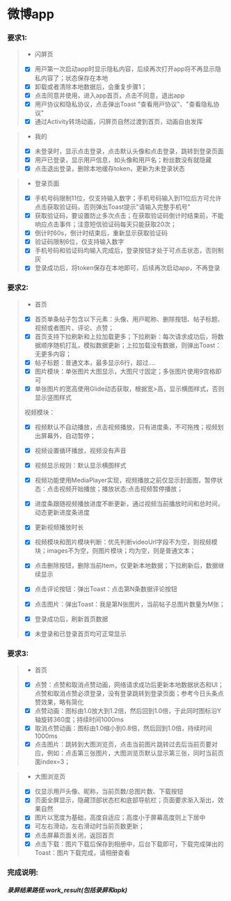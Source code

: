 # 微博app

### 要求1:

> - 闪屏⻚
>
> - [x] ⽤⼾第⼀次启动app时显⽰隐私内容，后续再次打开app将不再显⽰隐私内容了；状态保存在本地
> - [x] 卸载或者清除本地数据后，会重复步骤1；
> - [x] 点击同意并使⽤，进⼊app⾸⻚，点击不同意，退出app
> - [x] ⽤⼾协议和隐私协议，点击弹出Toast "查看⽤⼾协议"、"查看隐私协议"
> - [x] 通过Activity转场动画，闪屏⻚⾃然过渡到⾸⻚，动画⾃由发挥

> - 我的
>
> - [x] 未登录时，显⽰点击登录，点击默认头像和点击登录，跳转到登录⻚⾯
> - [x] ⽤⼾已登录，显⽰⽤⼾信息，如头像和⽤⼾名；粉丝数没有就隐藏
> - [x] 点击退出登录，删除本地缓存token，更新为未登录状态

> - 登录⻚⾯
>
> - [x] ⼿机号码限制11位，仅⽀持输⼊数字；⼿机号码输⼊到11位后⽅可允许点击获取验证码，否则弹出Toast提⽰"请输⼊完整⼿机号"
> - [x] 获取验证码，要设置防⽌多次点击；在获取验证码倒计时结束前，不能响应点击事件；注意短信验证码每天只能获取20次；
> - [x] 倒计时60s，倒计时结束后，重新显⽰获取验证码
> - [x] 验证码限制6位，仅⽀持输⼊数字
> - [x] ⼿机号码和验证码均输⼊完成后，登录按钮才处于可点击状态，否则制灰
> - [x] 登录成功后，将token保存在本地即可，后续再次启动app，不再登录

### 要求2:

> - ⾸⻚
>
> - [x] ⾸⻚单条帖⼦包含以下元素：头像、⽤⼾昵称、删除按钮、帖⼦标题、视频或者图⽚、评论、点赞；
> - [x] ⾸⻚⽀持下拉刷新和上拉加载更多；下拉刷新：每次请求成功后，将数据顺序随机打乱，模拟数据更新；上拉加载没有数据，则弹出Toast：⽆更多内容；
> - [x] 帖⼦标题：普通⽂本，最多显⽰6⾏，超过....
> - [x] 图⽚模块：单张图⽚⼤图显⽰，⼤图尺⼨固定；多张图⽚使⽤9宫格即可
> - [x] 单张图⽚的宽⾼使⽤Glide动态获取，根据宽>⾼，显⽰横图样式，否则显⽰竖图样式
>
> 视频模块：
>
> - [x] 视频默认不⾃动播放，点击视频播放，只有进度条，不可拖拽；视频划出屏幕外，⾃动暂停；
> - [x]  视频设置循环播放，视频没有声⾳
> - [x] 视频显⽰规则：默认显⽰横图样式
> - [x]  视频功能使⽤MediaPlayer实现，视频播放之前仅显⽰封⾯图，暂停状态：点击视频开始播放；播放状态:点击视频暂停播放；
> - [x] 进度条跟随视频播放进度不断更新，通过视频当前播放时间和总时间，动态更新进度条进度
> - [x] 更新视频播放时⻓
>
> - [x] 视频模块和图⽚模块判断：优先判断videoUrl字段不为空，则视频模块；images不为空，则图⽚模块；均为空，则是普通⽂本；
> - [x] 点击删除按钮，删除当前Item，仅更新本地数据；下拉刷新后，数据继续显⽰
> - [x] 点击评论按钮：弹出Toast：点击第N条数据评论按钮
> - [x] 点击图⽚：弹出Toast：我是第N张图⽚，当前帖⼦总图⽚数量为M张；
> - [x] 登录成功后，刷新⾸⻚数据
> - [x] 未登录和已登录⾸⻚均可正常显⽰

### 要求3:

> - ⾸⻚
>
> - [x] 点赞：点赞和取消点赞动画，⽹络请求成功后更新本地数据状态和UI；点赞和取消点赞必须登录，没有登录跳转到登录⻚⾯；参考今⽇头条点赞效果，略有简化
> - [x] 点赞动画：图标由1.0放⼤到1.2倍，然后回到1.0倍，于此同时图标沿Y轴旋转360度；持续时间1000ms
> - [x] 取消点赞动画：图标由1.0缩⼩到0.8倍，然后回到1.0倍，持续时间1000ms
> - [x] 点击图⽚：跳转到⼤图浏览⻚，点击当前图⽚跳转过去后当前⻚要对应，例如：点击第三张图⽚，⼤图浏览⻚默认显⽰第三张，同时当前⻚⾯index=3；

> - ⼤图浏览⻚
>
> - [x] 仅显⽰⽤⼾头像、昵称，当前⻚数/总图⽚数、下载按钮
> - [x] ⻚⾯全屏显⽰，隐藏顶部状态栏和底部导航栏；⻚⾯要求渐⼊渐出，效果⾃然
> - [x] 图⽚以宽度为基础，⾼度⾃适应；⾼度⼩于屏幕⾼度则上下居中
> - [x] 可左右滑动，左右滑动时当前⻚数更新；
> - [x] 点击屏幕⻚⾯关闭，返回⾸⻚
> - [x] 点击下载：图⽚下载后保存到相册中，后台下载即可，下载完成弹出的Toast：图⽚下载完成，请相册查看

### 完成说明:

##### 录屏结果路径:work_result(包括录屏和apk)


